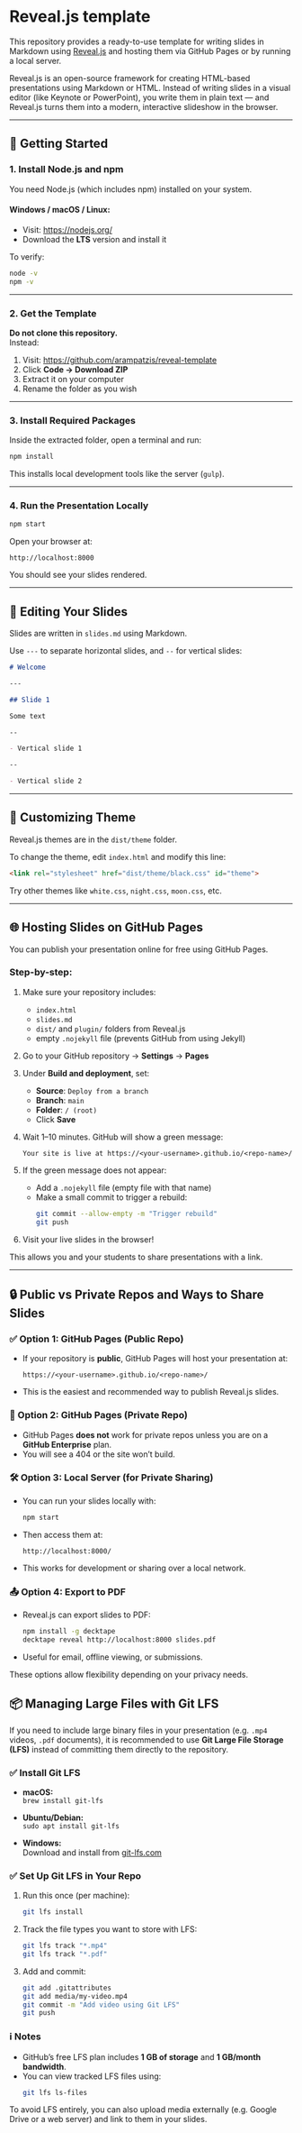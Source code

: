 # Reveal.js template

This repository provides a ready-to-use template for writing slides in Markdown using 
[Reveal.js](https://revealjs.com/) and hosting them via GitHub Pages or by running
a local server.

Reveal.js is an open-source framework for creating HTML-based presentations using 
Markdown or HTML.
Instead of writing slides in a visual editor (like Keynote or PowerPoint), you write 
them in plain text — and Reveal.js turns them into a modern, interactive slideshow in 
the browser.


---

## 🚀 Getting Started

### 1. Install Node.js and npm

You need Node.js (which includes npm) installed on your system.

#### Windows / macOS / Linux:
- Visit: https://nodejs.org/
- Download the **LTS** version and install it

To verify:
```bash
node -v
npm -v
```

---

### 2. Get the Template

**Do not clone this repository.**  
Instead:

1. Visit: https://github.com/arampatzis/reveal-template
2. Click **Code → Download ZIP**
3. Extract it on your computer
4. Rename the folder as you wish

---

### 3. Install Required Packages

Inside the extracted folder, open a terminal and run:

```bash
npm install
```

This installs local development tools like the server (`gulp`).

---

### 4. Run the Presentation Locally

```bash
npm start
```

Open your browser at:
```
http://localhost:8000
```

You should see your slides rendered.

---

## 📝 Editing Your Slides

Slides are written in `slides.md` using Markdown.

Use `---` to separate horizontal slides, and `--` for vertical slides:

```markdown
# Welcome

---

## Slide 1

Some text

--

- Vertical slide 1

--

- Vertical slide 2
```

---

## 🎨 Customizing Theme

Reveal.js themes are in the `dist/theme` folder.

To change the theme, edit `index.html` and modify this line:

```html
<link rel="stylesheet" href="dist/theme/black.css" id="theme">
```

Try other themes like `white.css`, `night.css`, `moon.css`, etc.

---

## 🌐 Hosting Slides on GitHub Pages

You can publish your presentation online for free using GitHub Pages.

### Step-by-step:

1. Make sure your repository includes:
   - `index.html`
   - `slides.md`
   - `dist/` and `plugin/` folders from Reveal.js
   - empty `.nojekyll` file (prevents GitHub from using Jekyll)

2. Go to your GitHub repository → **Settings** → **Pages**

3. Under **Build and deployment**, set:
   - **Source**: `Deploy from a branch`
   - **Branch**: `main`
   - **Folder**: `/ (root)`
   - Click **Save**

4. Wait 1–10 minutes. GitHub will show a green message:
   ```
   Your site is live at https://<your-username>.github.io/<repo-name>/
   ```

5. If the green message does not appear:
   - Add a `.nojekyll` file (empty file with that name)
   - Make a small commit to trigger a rebuild:
     ```bash
     git commit --allow-empty -m "Trigger rebuild"
     git push
     ```

6. Visit your live slides in the browser!

This allows you and your students to share presentations with a link.

---

## 🔒 Public vs Private Repos and Ways to Share Slides

### ✅ Option 1: GitHub Pages (Public Repo)
- If your repository is **public**, GitHub Pages will host your presentation at:
  ```
  https://<your-username>.github.io/<repo-name>/
  ```
- This is the easiest and recommended way to publish Reveal.js slides.

### 🚫 Option 2: GitHub Pages (Private Repo)
- GitHub Pages **does not** work for private repos unless you are on a **GitHub Enterprise** plan.
- You will see a 404 or the site won’t build.

### 🛠 Option 3: Local Server (for Private Sharing)
- You can run your slides locally with:
  ```bash
  npm start
  ```
- Then access them at:
  ```
  http://localhost:8000/
  ```
- This works for development or sharing over a local network.

### 📤 Option 4: Export to PDF
- Reveal.js can export slides to PDF:
  ```bash
  npm install -g decktape
  decktape reveal http://localhost:8000 slides.pdf
  ```
- Useful for email, offline viewing, or submissions.

These options allow flexibility depending on your privacy needs.


## 📦 Managing Large Files with Git LFS

If you need to include large binary files in your presentation (e.g. `.mp4` videos, `.pdf` documents), it is recommended to use **Git Large File Storage (LFS)** instead of committing them directly to the repository.

### ✅ Install Git LFS

- **macOS:**  
  `brew install git-lfs`

- **Ubuntu/Debian:**  
  `sudo apt install git-lfs`

- **Windows:**  
  Download and install from [git-lfs.com](https://git-lfs.com)

### ✅ Set Up Git LFS in Your Repo

1. Run this once (per machine):
   ```bash
   git lfs install
   ```

2. Track the file types you want to store with LFS:
   ```bash
   git lfs track "*.mp4"
   git lfs track "*.pdf"
   ```

3. Add and commit:
   ```bash
   git add .gitattributes
   git add media/my-video.mp4
   git commit -m "Add video using Git LFS"
   git push
   ```

### ℹ️ Notes

- GitHub’s free LFS plan includes **1 GB of storage** and **1 GB/month bandwidth**.
- You can view tracked LFS files using:
  ```bash
  git lfs ls-files
  ```

To avoid LFS entirely, you can also upload media externally (e.g. Google Drive or a web server) and link to them in your slides.
